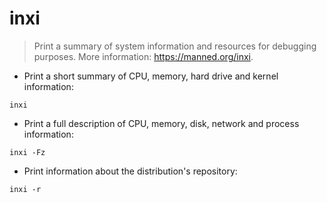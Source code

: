 # inxi

> Print a summary of system information and resources for debugging purposes.
> More information: <https://manned.org/inxi>.

- Print a short summary of CPU, memory, hard drive and kernel information:

`inxi`

- Print a full description of CPU, memory, disk, network and process information:

`inxi -Fz`

- Print information about the distribution's repository:

`inxi -r`
